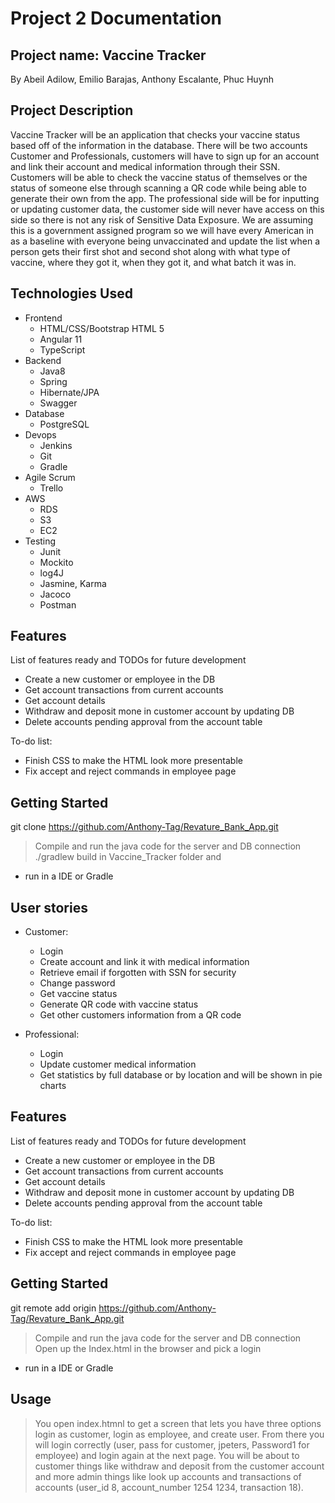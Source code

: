 # Project 2 Documentation

## Project name: Vaccine Tracker

By Abeil Adilow, Emilio Barajas, Anthony Escalante, Phuc Huynh 

## Project Description

   Vaccine Tracker will be an application that checks your vaccine status based off of the information in the database. There will be two accounts Customer and Professionals, customers will have to sign up for an account and link their account and medical information through their SSN. Customers will be able to check the vaccine status of themselves or the status of someone else through scanning a QR code while being able to generate their own from the app. The professional side will be for inputting or updating customer data, the customer side will never have access on this side so there is not any risk of Sensitive Data Exposure. We are assuming this is a government assigned program so we will have every American in as a baseline with everyone being unvaccinated and update the list when a person gets their first shot and second shot along with what type of vaccine, where they got it, when they got it, and what batch it was in. 

## Technologies Used

* Frontend 
   - HTML/CSS/Bootstrap HTML 5
   - Angular 11
   - TypeScript
* Backend
   - Java8
   - Spring
   - Hibernate/JPA
   - Swagger
* Database 
   - PostgreSQL
* Devops
   - Jenkins 
   - Git
   - Gradle
* Agile Scrum
   - Trello
* AWS
   - RDS
   - S3
   - EC2
* Testing
   - Junit 
   - Mockito
   - log4J
   - Jasmine, Karma
   - Jacoco
   - Postman

## Features

List of features ready and TODOs for future development
* Create a new customer or employee in the DB
* Get account transactions from current accounts 
* Get account details
* Withdraw and deposit mone in customer account by updating DB 
* Delete accounts pending approval from the account table

To-do list:
* Finish CSS to make the HTML look more presentable
* Fix accept and reject commands in employee page

## Getting Started
   
git clone https://github.com/Anthony-Tag/Revature_Bank_App.git

> Compile and run the java code for the server and DB connection  
> ./gradlew build in Vaccine_Tracker folder and 
- run in a IDE or Gradle 

## User stories

* Customer:
   - Login 
   - Create account and link it with medical information
   - Retrieve email if forgotten with SSN for security
   - Change password
   - Get vaccine status
   - Generate QR code with vaccine status
   - Get other customers information from a QR code

* Professional:
   - Login
   - Update customer medical information
   - Get statistics by full database or by location and will be shown in pie charts


## Features

List of features ready and TODOs for future development
* Create a new customer or employee in the DB
* Get account transactions from current accounts 
* Get account details
* Withdraw and deposit mone in customer account by updating DB 
* Delete accounts pending approval from the account table

To-do list:
* Finish CSS to make the HTML look more presentable
* Fix accept and reject commands in employee page

## Getting Started
   
git remote add origin https://github.com/Anthony-Tag/Revature_Bank_App.git

> Compile and run the java code for the server and DB connection  
> Open up the Index.html in the browser and pick a login

- run in a IDE or Gradle 

## Usage

> You open index.htmnl to get a screen that lets you have three options login as customer, login as employee, and create user. From there you will login correctly (user, pass for customer, jpeters, Password1 for employee) and login again at the next page. You will be about to customer things like withdraw and deposit from the customer account and more admin things like look up accounts and transactions of accounts (user_id 8, account_number 1254 1234, transaction 18).

